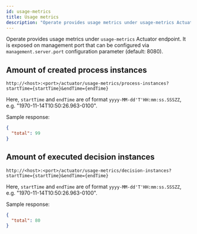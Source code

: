 ```yaml
---
id: usage-metrics
title: Usage metrics
description: "Operate provides usage metrics under usage-metrics Actuator endpoint. It is exposed on management port."
---
```


Operate provides usage metrics under `usage-metrics` Actuator endpoint. It is exposed on management port that can be configured via `management.server.port` configuration parameter (default: 8080).

## Amount of created process instances

```
http://<host>:<port>/actuator/usage-metrics/process-instances?startTime={startTime}&endTime={endTime}
```

Here, `startTime` and `endTime` are of format `yyyy-MM-dd'T'HH:mm:ss.SSSZZ`, e.g. "1970-11-14T10:50:26.963-0100".

Sample response:

```json
{
  "total": 99
}
```

## Amount of executed decision instances

```
http://<host>:<port>/actuator/usage-metrics/decision-instances?startTime={startTime}&endTime={endTime}
```

Here, `startTime` and `endTime` are of format `yyyy-MM-dd'T'HH:mm:ss.SSSZZ`, e.g. "1970-11-14T10:50:26.963-0100".

Sample response:

```json
{
  "total": 80
}
```
